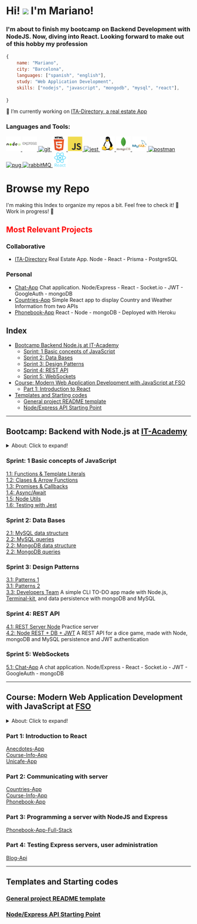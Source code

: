 

# Hi! <img src="https://media.tenor.com/images/f8f038de69370be3c9888783425c0299/tenor.gif" width="40"/> I'm Mariano!
### I'm about to finish my bootcamp on Backend Development with NodeJS. Now, diving into React. Looking forward to make out of this hobby my profession

``` javascript
{
    name: "Mariano",
    city: "Barcelona",
    languages: ["spanish", "english"],
    study: "Web Application Development",
    skills: ["nodejs", "javascript", "mongodb", "mysql", "react"],
    
}
```
🔭 I’m currently working on [ITA-Directory, a real estate App](https://github.com/it-academyproject/ita-directory)

<p align="left">
</p>

<h3 align="left">Languages and Tools:</h3>
<p align="left"> <a href="https://nodejs.org" target="_blank" rel="noreferrer"> <img src="https://raw.githubusercontent.com/devicons/devicon/master/icons/nodejs/nodejs-original-wordmark.svg" alt="nodejs" width="40" height="40"/> </a>  <a href="https://expressjs.com" target="_blank" rel="noreferrer"> <img src="https://raw.githubusercontent.com/devicons/devicon/master/icons/express/express-original-wordmark.svg" alt="express" width="40" height="40"/> </a> <a href="https://git-scm.com/" target="_blank" rel="noreferrer"> <img src="https://www.vectorlogo.zone/logos/git-scm/git-scm-icon.svg" alt="git" width="40" height="40"/> </a> <a href="https://www.w3.org/html/" target="_blank" rel="noreferrer"> <img src="https://raw.githubusercontent.com/devicons/devicon/master/icons/html5/html5-original-wordmark.svg" alt="html5" width="40" height="40"/> </a> <a href="https://developer.mozilla.org/en-US/docs/Web/JavaScript" target="_blank" rel="noreferrer"> <img src="https://raw.githubusercontent.com/devicons/devicon/master/icons/javascript/javascript-original.svg" alt="javascript" width="40" height="40"/> </a> <a href="https://jestjs.io" target="_blank" rel="noreferrer"> <img src="https://www.vectorlogo.zone/logos/jestjsio/jestjsio-icon.svg" alt="jest" width="40" height="40"/> </a> <a href="https://www.linux.org/" target="_blank" rel="noreferrer"> <img src="https://raw.githubusercontent.com/devicons/devicon/master/icons/linux/linux-original.svg" alt="linux" width="40" height="40"/> </a> <a href="https://www.mongodb.com/" target="_blank" rel="noreferrer"> <img src="https://raw.githubusercontent.com/devicons/devicon/master/icons/mongodb/mongodb-original-wordmark.svg" alt="mongodb" width="40" height="40"/> </a> <a href="https://www.mysql.com/" target="_blank" rel="noreferrer"> <img src="https://raw.githubusercontent.com/devicons/devicon/master/icons/mysql/mysql-original-wordmark.svg" alt="mysql" width="40" height="40"/> </a><a href="https://postman.com" target="_blank" rel="noreferrer"> <img src="https://www.vectorlogo.zone/logos/getpostman/getpostman-icon.svg" alt="postman" width="40" height="40"/> </a> <a href="https://pugjs.org" target="_blank" rel="noreferrer"> <img src="https://cdn.worldvectorlogo.com/logos/pug.svg" alt="pug" width="40" height="40"/> </a> <a href="https://www.rabbitmq.com" target="_blank" rel="noreferrer"> <img src="https://www.vectorlogo.zone/logos/rabbitmq/rabbitmq-icon.svg" alt="rabbitMQ" width="40" height="40"/> </a> <a href="https://reactjs.org/" target="_blank" rel="noreferrer"> <img src="https://raw.githubusercontent.com/devicons/devicon/master/icons/react/react-original-wordmark.svg" alt="react" width="40" height="40"/> </a> </p>




# Browse my Repo

I'm making this Index to organize my repos a bit. Feel free to check it! :construction_worker: Work in progress! :construction_worker:

<h2 style="color:red">Most Relevant Projects</h2>

### Collaborative
 - [ITA-Directory](https://github.com/it-academyproject/ita-directory) Real Estate App. Node - React - Prisma - PostgreSQL
 
 
### Personal
- [Chat-App](https://github.com/mariano-farace/SPRINT5-ITAcademey-Chat-App) Chat application. Node/Express - React - Socket.io - JWT - GoogleAuth - mongoDB <br>
- [Countries-App](https://github.com/mariano-farace/full-stack-open/tree/main/part2/countries-app) Simple React app to display Country and Weather Information from two APIs<br>
- [Phonebook-App](https://github.com/mariano-farace/full-stack-open/tree/main/part3) React - Node - mongoDB - Deployed with Heroku


## Index
  - [Bootcamp Backend Node.js at IT-Academy](#bootcamp-backend-nodejs-at-it-academy)
    - [Sprint: 1 Basic concepts of JavaScript](#sprint-1-basic-concepts-of-javascript)
    - [Sprint 2: Data Bases](#sprint-2-data-bases)
    - [Sprint 3: Design Patterns](#sprint-3-design-patterns)
    - [Sprint 4: REST API](#sprint-4-rest-api)
    - [Sprint 5: WebSockets](#sprint-5-websockets)
  - [Course: Modern Web Application Development with JavaScript at FSO](#course-modern-web-application-development-with-javascript-at-fso)
    - [Part 1: Introduction to React](#part-1-introduction-to-react)
- [Templates and Starting codes](#templates-and-starting-codes)
  - [General project README template](#general-project-readme-template)
  - [Node/Express API Starting Point](#nodeexpress-api-starting-point)


---



## Bootcamp: Backend with Node.js at [IT-Academy](https://www.barcelonactiva.cat/es/itacademy)


<details>
  <summary>About: Click to expand!</summary>
 
In the Node.js specialization you will learn to provide highly scalable agile backend systems from the following objectives:

* Learn to use Javascript (ES6) with the server mitjançant a great window of fast utilities that Node ens offers to execute on Google's V8 engine
* Extend the Express framework to build fast response REST APIs with access to MongoDB and MySQL databases
* Design and program relational and non-relational databases
* Use Sequelize and Mongoose as an ORM for data access
* Learn software patterns
* Design APIs and build the software among the millionest programming practices recognized worldwide by the community
* Affect the security of the APIs with JWT (JSON Web Tokens)
* Explore the socket.io library to develop web-sockets
* Implement test libraries (JEST) to build more powerful software and prepare it to be deployed in continuous integration environments 
  </details>
### Sprint: 1 Basic concepts of JavaScript

 [1.1: Functions & Template Literals](https://github.com/mariano-farace/SPRINT1-ITAcademey)<br>
 [1.2: Clases & Arrow Functions](https://github.com/mariano-farace/SPRINT1-ITAcademey) <br>
 [1.3: Promises & Callbacks](https://github.com/mariano-farace/SPRINT1-ITAcademey)<br>
 [1.4: Async/Await](https://github.com/mariano-farace/SPRINT1-ITAcademey)<br>
 [1.5: Node Utils](https://github.com/mariano-farace/SPRINT1-ITAcademey)<br>
 [1.6: Testing with Jest](https://github.com/mariano-farace/SPRINT1-ITAcademey)<br>

### Sprint 2: Data Bases
[2.1: MySQL data structure](https://github.com/mariano-farace/SPRINT2-ITAcademey)<br>
[2.2: MySQL queries](https://github.com/mariano-farace/SPRINT2-ITAcademey)<br>
[2.2: MongoDB data structure](https://github.com/mariano-farace/SPRINT2-ITAcademey)<br>
[2.2: MongoDB queries](https://github.com/mariano-farace/SPRINT2-ITAcademey)<br>
### Sprint 3: Design Patterns
[3.1: Patterns 1](https://github.com/mariano-farace/SPRINT3-ITAcademey)<br>
[3.1: Patterns 2](https://github.com/mariano-farace/SPRINT3-ITAcademey)<br>
[3.3: Developers Team](https://github.com/mariano-farace/itacademy-sprint3.3-DevelopersTeam/tree/main) A simple CLI TO-DO app made with Node.js, [Terminal-kit](https://www.npmjs.com/package/terminal-kit), and data persistence with mongoDB and MySQL <br>
### Sprint 4: REST API

[4.1: REST Server Node](https://github.com/mariano-farace/SPRINT4-ITAcademey-Node-REST-Server) Practice server<br>
[4.2: Node REST + DB + JWT](https://github.com/mariano-farace/SPRINT4-ITAcademey-DiceGame) A REST API for a dice game, made with Node, mongoDB and MySQL persistence and JWT authentication<br>


### Sprint 5: WebSockets
[5.1: Chat-App](https://github.com/mariano-farace/SPRINT5-ITAcademey-Chat-App) A chat application. Node/Express - React - Socket.io - JWT - GoogleAuth - mongoDB



---



## Course: Modern Web Application Development with JavaScript at [FSO](https://fullstackopen.com/en/about)
<details>
  <summary>About: Click to expand!</summary>
<p>This course serves as an introduction to modern web application development with JavaScript. The main focus is on building single page applications with ReactJS that use REST APIs built with Node.js. The course also contains a section on GraphQL, a modern alternative to REST APIs.

The course covers testing, configuration and environment management, and the use of MongoDB for storing the application’s data.

The course is worth 5-13 credits, and the content is the same as in the Full stack course held at the Department of Computer Science at the University of Helsinki in Spring 2020. There is also an associated project that is worth 1-10 credits.</p>
  </details>

### Part 1: Introduction to React
[Anecdotes-App](https://github.com/mariano-farace/full-stack-open/tree/main/part1/anecdotes)<br>
[Course-Info-App](https://github.com/mariano-farace/full-stack-open/tree/main/part1/courseinfo)<br>
[Unicafe-App](https://github.com/mariano-farace/full-stack-open/tree/main/part1/unicafe)<br>
### Part 2: Communicating with server
[Countries-App](https://github.com/mariano-farace/full-stack-open/tree/main/part2/countries-app)<br>
[Course-Info-App](https://github.com/mariano-farace/full-stack-open/tree/main/part2/courseinfo)<br>
[Phonebook-App](https://github.com/mariano-farace/full-stack-open/tree/main/part2/phonebook)<br>
### Part 3: Programming a server with NodeJS and Express
[Phonebook-App-Full-Stack](https://github.com/mariano-farace/full-stack-open/tree/main/part3)
### Part 4: Testing Express servers, user administration
[Blog-Api](https://github.com/mariano-farace/full-stack-open/tree/main/part4/BlogList)

---

## Templates and Starting codes
### [General project README template](https://github.com/mariano-farace/Best-README-Template)

### [Node/Express API Starting Point](https://github.com/mariano-farace/node-express-start-point)



 

